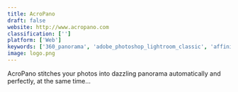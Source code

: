 ```yaml
---
title: AcroPano
draft: false 
website: http://www.acropano.com
classification: ['']
platform: ['Web']
keywords: ['360_panorama', 'adobe_photoshop_lightroom_classic', 'affinity_photo', 'arcsoft_panorama_maker', 'autopano', 'autostitch_panorama', 'cardboard_camera', 'doubletake', 'hugin', 'jupe_photostitch', 'microsoft_image_composite_editor', 'mosaicker', 'ptassembler', 'ptstitcherng', 'ptgui', 'panorama_free', 'panoramastudio', 'panoweaver', 'photostitch', 'photostitcher', 'serif_panoramaplus', 'stitch_panorama', 'the_panorama_factory', 'widsmob_panorama']
image: logo.png
---
```

AcroPano stitches your photos into dazzling panorama automatically and perfectly, at the same time...